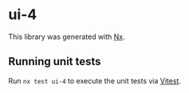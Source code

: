 # ui-4

This library was generated with [Nx](https://nx.dev).

## Running unit tests

Run `nx test ui-4` to execute the unit tests via [Vitest](https://vitest.dev/).
